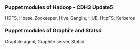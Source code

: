 ### Puppet modules of Hadoop - CDH3 Update5

HDFS, Hbase, Zookeeper, Hive, Ganglia, HUE, HttpFS, Kerberos

### Puppet modules of Graphite and Statsd

Graphite agent, Graphite server, Statsd
